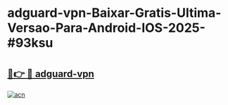 # adguard-vpn-Baixar-Gratis-Ultima-Versao-Para-Android-IOS-2025-#93ksu

# <h2><a href="https://ainizakaria.my?title=adguard-vpn&ref=24M">🔗👉 🔴 adguard-vpn</a></h2>

[![acn](https://github.com/user-attachments/assets/0f9c940e-d8b0-45ae-aac7-cd30a18b3e1c)](https://ainizakaria.my?title=adguard-vpn&ref=24M)

